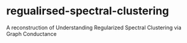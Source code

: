 # regualirsed-spectral-clustering
A reconstruction of Understanding Regularized Spectral Clustering via Graph Conductance
